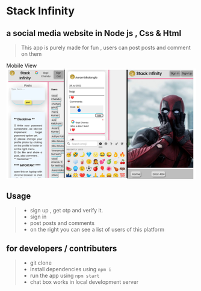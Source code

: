 # Stack Infinity 
## a social media website in Node js , Css & Html 
> This app is purely made for fun , users can post posts and comment on them

Mobile View
![image](https://github.com/gopi-chandu/stack-infinity//blob/master/pics/demo.jpg)

## Usage
> - sign up , get otp and verify it.
> - sign in 
> - post posts and comments
> - on the right you can see a list of users of this platform

## for developers / contributers
> - git clone 
> - install dependencies using `npm i`
> - run the app using `npm start`
> - chat box works in local development server
